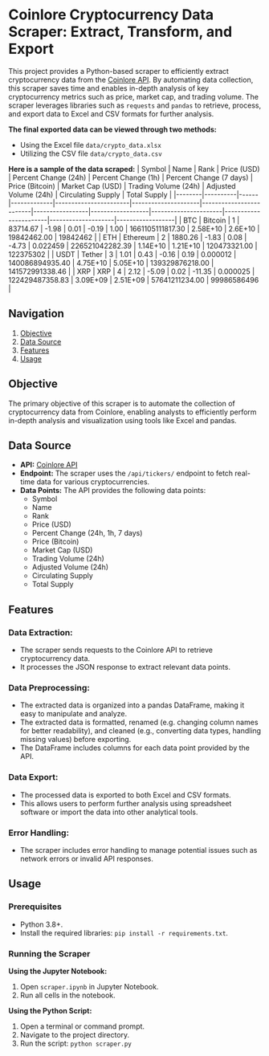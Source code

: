 # Coinlore Cryptocurrency Data Scraper: Extract, Transform, and Export

This project provides a Python-based scraper to efficiently extract cryptocurrency data from the [Coinlore API](https://www.coinlore.com/cryptocurrency-data-api#global). By automating data collection, this scraper saves time and enables in-depth analysis of key cryptocurrency metrics such as price, market cap, and trading volume. The scraper leverages libraries such as `requests` and `pandas` to retrieve, process, and export data to Excel and CSV formats for further analysis.

**The final exported data can be viewed through two methods:**
- Using the Excel file `data/crypto_data.xlsx`
- Utilizing the CSV file `data/crypto_data.csv`

**Here is a sample of the data scraped:**
| Symbol | Name     | Rank | Price (USD) | Percent Change (24h) | Percent Change (1h) | Percent Change (7 days) | Price (Bitcoin) | Market Cap (USD) | Trading Volume (24h) | Adjusted Volume (24h) | Circulating Supply | Total Supply     |
|--------|----------|------|-------------|-----------------------|---------------------|-------------------------|-----------------|------------------|----------------------|-----------------------|--------------------|------------------|
| BTC    | Bitcoin  | 1    | 83714.67    | -1.98                 | 0.01                | -0.19                   | 1.00            | 1661105111817.30 | 2.58E+10             | 2.6E+10               | 19842462.00        | 19842462         |
| ETH    | Ethereum | 2    | 1880.26     | -1.83                 | 0.08                | -4.73                   | 0.022459        | 226521042282.39  | 1.14E+10             | 1.21E+10              | 120473321.00       | 122375302        |
| USDT   | Tether   | 3    | 1.01        | 0.43                  | -0.16               | 0.19                    | 0.000012        | 140086894935.40  | 4.75E+10             | 5.05E+10              | 139329876218.00    | 141572991338.46  |
| XRP    | XRP      | 4    | 2.12        | -5.09                 | 0.02                | -11.35                  | 0.000025        | 122429487358.83  | 3.09E+09             | 2.51E+09              | 57641211234.00     | 99986586496      |

## Navigation
1. [Objective](#objective)
2. [Data Source](#data-source)
3. [Features](#features)
4. [Usage](#usage)

## Objective
The primary objective of this scraper is to automate the collection of cryptocurrency data from Coinlore, enabling analysts to efficiently perform in-depth analysis and visualization using tools like Excel and pandas.

## Data Source
- **API:** [Coinlore API](https://www.coinlore.com/cryptocurrency-data-api#global)
- **Endpoint:** The scraper uses the `/api/tickers/` endpoint to fetch real-time data for various cryptocurrencies.
- **Data Points:** The API provides the following data points:
    - Symbol
    - Name
    - Rank
    - Price (USD)
    - Percent Change (24h, 1h, 7 days)
    - Price (Bitcoin)
    - Market Cap (USD)
    - Trading Volume (24h)
    - Adjusted Volume (24h)
    - Circulating Supply
    - Total Supply

## Features
### Data Extraction:
- The scraper sends requests to the Coinlore API to retrieve cryptocurrency data.
- It processes the JSON response to extract relevant data points.

### Data Preprocessing:
- The extracted data is organized into a pandas DataFrame, making it easy to manipulate and analyze.
- The extracted data is formatted, renamed (e.g. changing column names for better readability), and cleaned (e.g., converting data types, handling missing values) before exporting.
- The DataFrame includes columns for each data point provided by the API.

### Data Export:
- The processed data is exported to both Excel and CSV formats.
- This allows users to perform further analysis using spreadsheet software or import the data into other analytical tools.

### Error Handling:
- The scraper includes error handling to manage potential issues such as network errors or invalid API responses.

## Usage

### Prerequisites

- Python 3.8+.
- Install the required libraries: `pip install -r requirements.txt`.

### Running the Scraper

**Using the Jupyter Notebook:**

1.  Open `scraper.ipynb` in Jupyter Notebook.
2.  Run all cells in the notebook.

**Using the Python Script:**

1.  Open a terminal or command prompt.
2.  Navigate to the project directory.
3.  Run the script: `python scraper.py`

